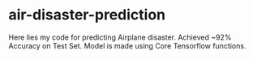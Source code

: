 # air-disaster-prediction
Here lies my code for predicting Airplane disaster. Achieved ~92% Accuracy on Test Set. Model is made using Core Tensorflow functions.
